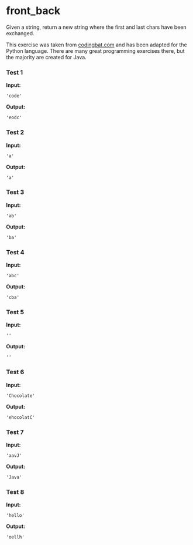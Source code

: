 # front_back





Given a string, return a new string where the first and last chars have been exchanged.

This exercise was taken from [codingbat.com](https://codingbat.com/prob/p123384) and has been adapted for the Python language. There are many great programming exercises there, but the majority are created for Java.






### Test 1
**Input:**
```
'code'
```
**Output:**
```
'eodc'
```
### Test 2
**Input:**
```
'a'
```
**Output:**
```
'a'
```
### Test 3
**Input:**
```
'ab'
```
**Output:**
```
'ba'
```
### Test 4
**Input:**
```
'abc'
```
**Output:**
```
'cba'
```
### Test 5
**Input:**
```
''
```
**Output:**
```
''
```
### Test 6
**Input:**
```
'Chocolate'
```
**Output:**
```
'ehocolatC'
```
### Test 7
**Input:**
```
'aavJ'
```
**Output:**
```
'Java'
```
### Test 8
**Input:**
```
'hello'
```
**Output:**
```
'oellh'
```

